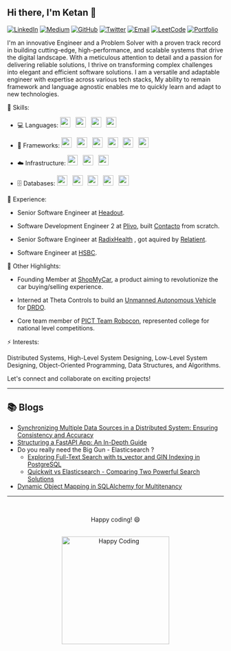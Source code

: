## Hi there, I'm Ketan 👋

[![LinkedIn](https://img.shields.io/badge/LinkedIn-Connect-blue?style=for-the-badge&logo=linkedin)](https://www.linkedin.com/in/ketansomvanshi/)
[![Medium](https://img.shields.io/badge/Medium-Profile-black?style=for-the-badge&logo=medium)](https://medium.com/@ketansomvanshi007)
[![GitHub](https://img.shields.io/badge/GitHub-Profile-black?style=for-the-badge&logo=github)](https://github.com/KetanSomvanshi/)
[![Twitter](https://img.shields.io/badge/Twitter-Follow-blue?style=for-the-badge&logo=twitter)](https://twitter.com/ketsindian)
[![Email](https://img.shields.io/badge/Email-Contact-red?style=for-the-badge&logo=mail)](mailto:ketan.dev0@gmail.com)
[![LeetCode](https://img.shields.io/badge/LeetCode-Solve-yellow?style=for-the-badge&logo=leetcode)](https://leetcode.com/ketansomvanshi007/)
[![Portfolio](https://img.shields.io/badge/Portfolio-Visit%20Website-lightgrey?style=for-the-badge)](https://ketansomvanshi.xyz)

I'm an innovative Engineer and a Problem Solver with a proven track record in building cutting-edge, high-performance, and scalable systems that drive the digital landscape. With a meticulous attention to detail and a passion for delivering reliable solutions, I thrive on transforming complex challenges into elegant and efficient software solutions.
I am a versatile and adaptable engineer with expertise across various tech stacks, My ability to remain framework and language agnostic enables me to quickly learn and adapt to new technologies.

🔧 Skills: 
- 💻 Languages: 
  <img src="https://img.shields.io/badge/Python-%2314354C.svg?style=for-the-badge&logo=python&logoColor=white" height="24"/> &nbsp;
  <img src="https://img.shields.io/badge/Java-%23ED8B00.svg?style=for-the-badge&logo=java&logoColor=white" height="24"/> &nbsp;
  <img src="https://img.shields.io/badge/Go-%2300ADD8.svg?style=for-the-badge&logo=go&logoColor=white" height="24"/> &nbsp;
  <img src="https://img.shields.io/badge/JS-%23F7DF1E.svg?style=for-the-badge&logo=javascript&logoColor=black" height="24"/>

- 🚀 Frameworks: 
  <img src="https://img.shields.io/badge/FastAPI-%230D96F6.svg?style=for-the-badge&logo=fastapi&logoColor=white" height="24"/> &nbsp;
  <img src="https://img.shields.io/badge/Celery-%2348B648.svg?style=for-the-badge&logo=celery&logoColor=white" height="24"/> &nbsp;
  <img src="https://img.shields.io/badge/Echo-%232D3235.svg?style=for-the-badge&logo=echo&logoColor=white" height="24"/> &nbsp;
  <img src="https://img.shields.io/badge/Flask-%23000.svg?style=for-the-badge&logo=flask&logoColor=white" height="24"/> &nbsp;
  <img src="https://img.shields.io/badge/Spring_Boot-%236DB33F.svg?style=for-the-badge&logo=spring&logoColor=white" height="24"/> &nbsp;
  <img src="https://img.shields.io/badge/React-%2361DAFB.svg?style=for-the-badge&logo=react&logoColor=black" height="24"/>

- ☁️ Infrastructure: 
  <img src="https://img.shields.io/badge/AWS-%23232F3E.svg?style=for-the-badge&logo=amazon-aws&logoColor=white" height="24"/> &nbsp;
  <img src="https://img.shields.io/badge/Terraform-%23623CE4.svg?style=for-the-badge&logo=terraform&logoColor=white" height="24"/> &nbsp;
  <img src="https://img.shields.io/badge/Docker-%232496ED.svg?style=for-the-badge&logo=docker&logoColor=white" height="24"/>

- 🗄️ Databases: 
  <img src="https://img.shields.io/badge/PostgreSQL-%23336791.svg?style=for-the-badge&logo=postgresql&logoColor=white" height="24"/> &nbsp;
  <img src="https://img.shields.io/badge/Redis-%23DC382D.svg?style=for-the-badge&logo=redis&logoColor=white" height="24"/> &nbsp;
  <img src="https://img.shields.io/badge/Clickhouse-%233EC8C6.svg?style=for-the-badge&logo=clickhouse&logoColor=white" height="24"/> &nbsp;
  <img src="https://img.shields.io/badge/MongoDB-%2347A248.svg?style=for-the-badge&logo=mongodb&logoColor=white" height="24"/> &nbsp;
  <img src="https://img.shields.io/badge/Elasticsearch-%23005571.svg?style=for-the-badge&logo=elasticsearch&logoColor=white" height="24"/>



💼 Experience:

- Senior Software Engineer at [Headout](https://headout.com/).

- Software Development Engineer 2 at [Plivo](https://www.plivo.com/), built [Contacto](https://www.contacto.com) from scratch.

- Senior Software Engineer at [RadixHealth](https://www.radixhealth.com/) , got aquired by [Relatient](https://www.relatient.com/).

- Software Engineer at [HSBC](https://www.hsbc.com/).


🚀 Other Highlights:

- Founding Member at [ShopMyCar](https://www.linkedin.com/company/shopmycar/), a product aiming to revolutionize the car buying/selling experience.

- Interned at Theta Controls to build an [Unmanned Autonomous Vehicle](https://thetacontrols.com/distribution_inr/1) for [DRDO](https://www.drdo.gov.in/).

- Core team member of [PICT Team Robocon](https://www.linkedin.com/company/pictrobotics/), represented college for national level competitions.


⚡ Interests:

Distributed Systems, High-Level System Designing, Low-Level System Designing, Object-Oriented Programming, Data Structures, and Algorithms.

Let's connect and collaborate on exciting projects!

--- 

## 📚 Blogs

- [Synchronizing Multiple Data Sources in a Distributed System: Ensuring Consistency and Accuracy](https://medium.com/@ketansomvanshi007/synchronizing-multiple-data-sources-in-a-distributed-system-ensuring-consistency-and-accuracy-8e087b3b5ed6)
- [Structuring a FastAPI App: An In-Depth Guide](https://medium.com/@ketansomvanshi007/structuring-a-fastapi-app-an-in-depth-guide-cdec3b8f4710)
- Do you really need the Big Gun - Elasticsearch ?
  - [Exploring Full-Text Search with ts_vector and GIN Indexing in PostgreSQL](https://medium.com/@ketansomvanshi007/exploring-full-text-search-with-ts-vector-and-gin-indexing-in-postgresql-11ba4e7b8282)
  - [Quickwit vs Elasticsearch - Comparing Two Powerful Search Solutions](https://medium.com/@ketansomvanshi007/quickwit-vs-elasticsearch-comparing-two-powerful-search-solutions-66c43dff4697)
- [Dynamic Object Mapping in SQLAlchemy for Multitenancy](https://medium.com/@ketansomvanshi007/dynamic-object-mapping-in-sqlalchemy-for-multitenancy-4e7c5064c816)

--- 
<br> <div align="center">Happy coding! 😄</div> <br>
<div align="center">
  <img src="https://media4.giphy.com/media/26FxzFK4yudFHRFde/200w.gif?cid=82a1493bbh7nn5la0iljowktsa0t88n7gvxlaltzao04dw8p&ep=v1_gifs_related&rid=200w.gif&ct=g" alt="Happy Coding" height="250"/>
</div>
